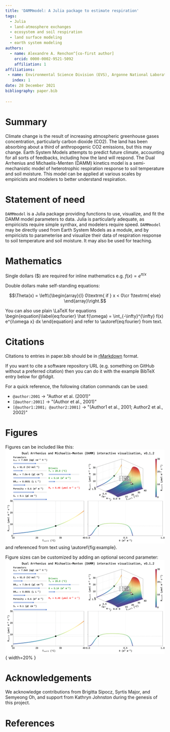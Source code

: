 ```yaml
---
title: 'DAMMmodel: A Julia package to estimate respiration'
tags:
  - Julia
  - land-atmosphere exchanges
  - ecosystem and soil respiration
  - land surface modeling
  - earth system modeling
authors:
  - name: Alexandre A. Renchon^[co-first author]
    orcid: 0000-0002-9521-5092
    affiliation: 1
affiliations:
 - name: Environmental Science Division (EVS), Argonne National Laboratory, Lemont, IL, USA
   index: 1
date: 28 December 2021
bibliography: paper.bib

---
```


# Summary

Climate change is the result of increasing atmospheric greenhouse gases 
concentration, particularly carbon dioxide (CO2). The land has been absorbing 
about a third of anthropogenic CO2 emissions, but this may change. Earth System
Models attempts to predict future climate, accounting for all sorts of feedbacks, 
including how the land will respond. The Dual Arrhenius and Michaelis-Menten
(DAMM) kinetics model is a semi-mechanistic model of heterotrophic respiration
response to soil temperature and soil moisture. This model can be applied at
various scales by empiricists and modelers to better understand respiration. 

# Statement of need

`DAMMmodel` is a Julia package providing functions to use, visualize, and fit
the DAMM model parameters to data. Julia is particularly adequate, as empiricists 
require simple synthax, and modelers require speed. `DAMMmodel` may be directly 
used from Earth System Models as a module, and by empiricists to parameterise 
and visualize their data of respiration response to soil temperature and soil
moisture. It may also be used for teaching. 

# Mathematics

Single dollars ($) are required for inline mathematics e.g. $f(x) = e^{\pi/x}$

Double dollars make self-standing equations:

$$\Theta(x) = \left\{\begin{array}{l}
0\textrm{ if } x < 0\cr
1\textrm{ else}
\end{array}\right.$$

You can also use plain \LaTeX for equations
\begin{equation}\label{eq:fourier}
\hat f(\omega) = \int_{-\infty}^{\infty} f(x) e^{i\omega x} dx
\end{equation}
and refer to \autoref{eq:fourier} from text.

# Citations

Citations to entries in paper.bib should be in
[rMarkdown](http://rmarkdown.rstudio.com/authoring_bibliographies_and_citations.html)
format.

If you want to cite a software repository URL (e.g. something on GitHub without a preferred
citation) then you can do it with the example BibTeX entry below for @fidgit.

For a quick reference, the following citation commands can be used:
- `@author:2001`  ->  "Author et al. (2001)"
- `[@author:2001]` -> "(Author et al., 2001)"
- `[@author1:2001; @author2:2001]` -> "(Author1 et al., 2001; Author2 et al., 2002)"

# Figures

Figures can be included like this:
![Caption for example figure.\label{fig:example}](figure.png)
and referenced from text using \autoref{fig:example}.

Figure sizes can be customized by adding an optional second parameter:
![Caption for example figure.](figure.png){ width=20% }

# Acknowledgements

We acknowledge contributions from Brigitta Sipocz, Syrtis Major, and Semyeong
Oh, and support from Kathryn Johnston during the genesis of this project.

# References
